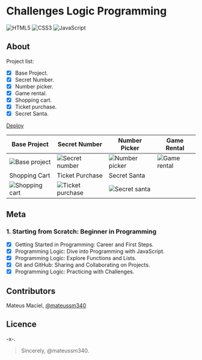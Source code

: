 # Challenges Logic Programming

![HTML5](https://img.shields.io/static/v1?label=html5&message=markup&color=orange&style=for-the-badge&logo=HTML5)
![CSS3](https://img.shields.io/static/v1?label=css3&message=style&color=blue&style=for-the-badge&logo=CSS3)
![JavaScript](https://img.shields.io/static/v1?label=javascript&message=language&color=yellow&style=for-the-badge&logo=JavaScript)

## About

Project list:

- [x] Base Project.
- [x] Secret Number.
- [x] Number picker.
- [x] Game rental.
- [x] Shopping cart.
- [x] Ticket purchase.
- [x] Secret Santa.

[Deploy](https://challenges-logic-programming.netlify.app/)

|Base Project|Secret Number|Number Picker|Game Rental|
|------------|--------------|--------------------|----------------|
|![Base project](https://i.ibb.co/3yPmST58/base-project-imgbb.png)|![Secret number](https://i.ibb.co/SDHN8Y24/secret-number-imgbb.png)|![Number picker](https://i.ibb.co/spJZmw2y/number-picker-imgbb.png)|![Game rental](https://i.ibb.co/pjvwZF9x/game-rental-imgbb.png)|
|Shopping Cart|Ticket Purchase|Secret Santa
|![Shopping cart](https://i.ibb.co/gb51tksd/shopping-cart-imgbb.png)|![Ticket purchase](https://i.ibb.co/r2yrYvq4/ticket-purchase-imgbb.png)|![Secret santa](https://i.ibb.co/7tfKVdB6/secret-santa-imgbb.png)|

## Meta

### 1. Starting from Scratch: Beginner in Programming

- [x] Getting Started in Programming: Career and First Steps.
- [x] Programming Logic: Dive into Programming with JavaScript.
- [x] Programming Logic: Explore Functions and Lists.
- [x] Git and GitHub: Sharing and Collaborating on Projects.
- [x] Programming Logic: Practicing with Challenges.

## Contributors

Mateus Maciel, [@mateussm340](https://github.com/mateussm340)

## Licence

-x-.

> Sincerely, @mateussm340.